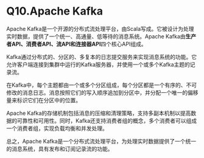 # Q10.Apache Kafka

Apache Kafka是一个开源的分布式流处理平台，由Scala写成。它被设计为处理实时数据，提供了一个统一、高通量、低等待的消息系统。Apache Kafka由**生产者API、消费者API、流API和连接器API**四个核心API组成。

Kafka通过分布式的、分区的、多复本的日志提交服务来实现消息系统的功能。它允许客户端连接到集群中运行的Kafka服务器，并使用一个或多个Kafka主题的记录流。

在Kafka中，每个主题都由一个或多个分区组成，每个分区都是一个有序的、不可修改的消息日志。消息按照它们的写入顺序追加到分区中，并分配一个唯一的偏移量来标识它们在分区中的位置。

Apache Kafka的存储机制包括消息的压缩和清理策略，支持多副本机制以提高数据的可靠性和可用性。同时，Kafka还支持消费者组的概念，多个消费者可以组成一个消费者组，实现负载均衡和并发处理。

总之，Apache Kafka是一个分布式流处理平台，为处理实时数据提供了一个统一的消息系统，具有发布和订阅记录流的功能。